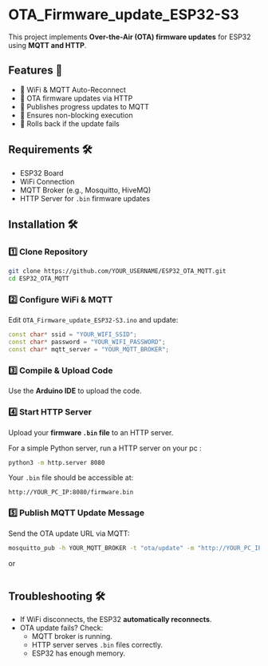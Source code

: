 # OTA_Firmware_update_ESP32-S3

This project implements **Over-the-Air (OTA) firmware updates** for ESP32 using **MQTT and HTTP**.

## Features 🚀
- 🔹 WiFi & MQTT Auto-Reconnect
- 🔹 OTA firmware updates via HTTP
- 🔹 Publishes progress updates to MQTT
- 🔹 Ensures non-blocking execution
- 🔹 Rolls back if the update fails

## Requirements 🛠️
- ESP32 Board
- WiFi Connection
- MQTT Broker (e.g., Mosquitto, HiveMQ)
- HTTP Server for `.bin` firmware updates

## Installation 🛠️

### 1️⃣ **Clone Repository**
```sh
git clone https://github.com/YOUR_USERNAME/ESP32_OTA_MQTT.git
cd ESP32_OTA_MQTT
```

### 2️⃣ **Configure WiFi & MQTT**
Edit `OTA_Firmware_update_ESP32-S3.ino` and update:
```cpp
const char* ssid = "YOUR_WIFI_SSID";
const char* password = "YOUR_WIFI_PASSWORD";
const char* mqtt_server = "YOUR_MQTT_BROKER";
```

### 3️⃣ **Compile & Upload Code**
Use the **Arduino IDE**  to upload the code.

### 4️⃣ **Start HTTP Server**
Upload your **firmware `.bin` file** to an HTTP server.

For a simple Python server, run a HTTP server on your pc :
```sh
python3 -m http.server 8080
```
Your `.bin` file should be accessible at:
```
http://YOUR_PC_IP:8080/firmware.bin
```

### 5️⃣ **Publish MQTT Update Message**
Send the OTA update URL via MQTT:
```sh
mosquitto_pub -h YOUR_MQTT_BROKER -t "ota/update" -m "http://YOUR_PC_IP:8080/firmware.bin"
```
or 
```use sample python scripts to publish to the topics
```
## Troubleshooting 🛠️
- If WiFi disconnects, the ESP32 **automatically reconnects**.
- OTA update fails? Check:
  - MQTT broker is running.
  - HTTP server serves `.bin` files correctly.
  - ESP32 has enough memory.


